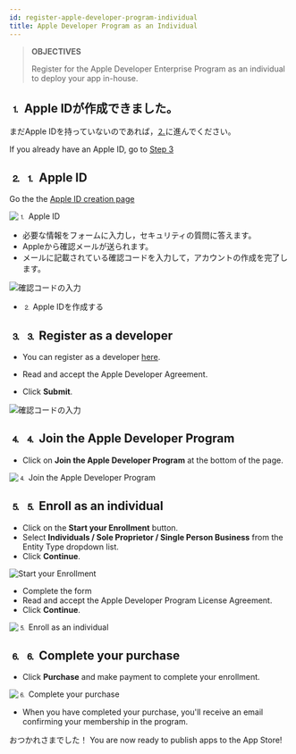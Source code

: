 ```yaml
---
id: register-apple-developer-program-individual
title: Apple Developer Program as an Individual
---
```


> **OBJECTIVES**
> 
> Register for the Apple Developer Enterprise Program as an individual to deploy your app in-house.

## ⒈ Apple IDが作成できました。

まだApple IDを持っていないのであれば，[⒉](#step-2-create-your-apple-id)に進んでください。

If you already have an Apple ID, go to [Step 3](#step-3-register-as-a-developer)

## ⒉ ⒈ Apple ID

Go the the [Apple ID creation page](https://appleid.apple.com/)

![⒈ Apple ID](assets/en/deploy-app-store/Apple-ID-Creation-Page-4D-for-iOS.png)

* 必要な情報をフォームに入力し，セキュリティの質問に答えます。
* Appleから確認メールが送られます。
* メールに記載されている確認コードを入力して，アカウントの作成を完了します。

![確認コードの入力](assets/en/deploy-app-store/Register-developer-program-4D-for-iOS.png)

* ⒉ Apple IDを作成する

## ⒊ ⒊ Register as a developer

* You can register as a developer [here](https://developer.apple.com/account/).

* Read and accept the Apple Developer Agreement.
* Click **Submit**.

![確認コードの入力](assets/en/deploy-app-store/Register-developer-4D-for-iOS.png)

## ⒋ ⒋ Join the Apple Developer Program

* Click on **Join the Apple Developer Program** at the bottom of the page.

![⒋ Join the Apple Developer Program](assets/en/deploy-app-store/Join-Apple-Developer-Program-individuals-4D-for-iOS.png)

## ⒌ ⒌ Enroll as an individual

* Click on the **Start your Enrollment** button.
* Select **Individuals / Sole Proprietor / Single Person Business** from the Entity Type dropdown list.
* Click **Continue**.

![Start your Enrollment](assets/en/deploy-app-store/Apple-Developer-Program-Individuals-4D-for-iOS.png)

* Complete the form
* Read and accept the Apple Developer Program License Agreement.
* Click **Continue**.

![⒌ Enroll as an individual](assets/en/deploy-app-store/Apple-Developer-Program-Enrollment-4D-for-iOS.png)

## ⒍ ⒍ Complete your purchase

* Click **Purchase** and make payment to complete your enrollment.

![⒍ Complete your purchase](assets/en/deploy-app-store/Complete-Purchase-Apple-Developer-Program-4D-for-iOS.png)

* When you have completed your purchase, you'll receive an email confirming your membership in the program.

おつかれさまでした！ You are now ready to publish apps to the App Store!